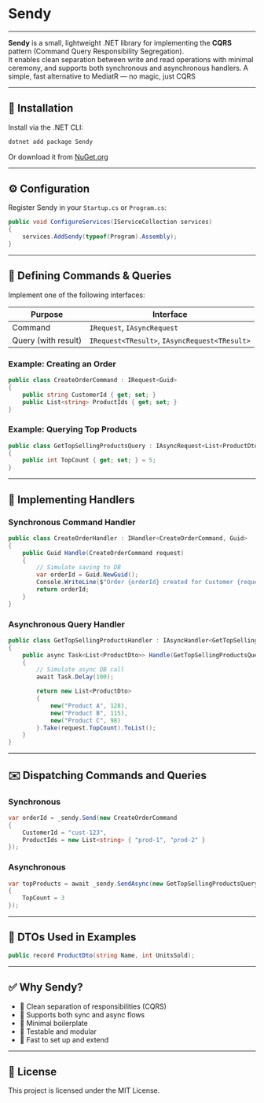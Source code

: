 # Sendy
---
**Sendy** is a small, lightweight .NET library for implementing the **CQRS** pattern (Command Query Responsibility Segregation).  
It enables clean separation between write and read operations with minimal ceremony, and supports both synchronous and asynchronous handlers. A simple, fast alternative to MediatR — no magic, just CQRS

---

## 🚀 Installation

Install via the .NET CLI:

```bash
dotnet add package Sendy
```

Or download it from [NuGet.org](https://www.nuget.org/packages/Sendy)

---

## ⚙️ Configuration

Register Sendy in your `Startup.cs` or `Program.cs`:

```csharp
public void ConfigureServices(IServiceCollection services)
{
    services.AddSendy(typeof(Program).Assembly);
}
```

---

## 🧱 Defining Commands & Queries

Implement one of the following interfaces:

| Purpose        | Interface                        |
|----------------|----------------------------------|
| Command        | `IRequest`, `IAsyncRequest`       |
| Query (with result) | `IRequest<TResult>`, `IAsyncRequest<TResult>` |

### Example: Creating an Order

```csharp
public class CreateOrderCommand : IRequest<Guid>
{
    public string CustomerId { get; set; }
    public List<string> ProductIds { get; set; }
}
```

### Example: Querying Top Products

```csharp
public class GetTopSellingProductsQuery : IAsyncRequest<List<ProductDto>>
{
    public int TopCount { get; set; } = 5;
}
```

---

## 🧰 Implementing Handlers

### Synchronous Command Handler

```csharp
public class CreateOrderHandler : IHandler<CreateOrderCommand, Guid>
{
    public Guid Handle(CreateOrderCommand request)
    {
        // Simulate saving to DB
        var orderId = Guid.NewGuid();
        Console.WriteLine($"Order {orderId} created for Customer {request.CustomerId}");
        return orderId;
    }
}
```

### Asynchronous Query Handler

```csharp
public class GetTopSellingProductsHandler : IAsyncHandler<GetTopSellingProductsQuery, List<ProductDto>>
{
    public async Task<List<ProductDto>> Handle(GetTopSellingProductsQuery request)
    {
        // Simulate async DB call
        await Task.Delay(100);

        return new List<ProductDto>
        {
            new("Product A", 128),
            new("Product B", 115),
            new("Product C", 98)
        }.Take(request.TopCount).ToList();
    }
}
```

---

## ✉️ Dispatching Commands and Queries

### Synchronous

```csharp
var orderId = _sendy.Send(new CreateOrderCommand
{
    CustomerId = "cust-123",
    ProductIds = new List<string> { "prod-1", "prod-2" }
});
```

### Asynchronous

```csharp
var topProducts = await _sendy.SendAsync(new GetTopSellingProductsQuery
{
    TopCount = 3
});
```

---

## 🧪 DTOs Used in Examples

```csharp
public record ProductDto(string Name, int UnitsSold);
```

---

## ✅ Why Sendy?

- 🔹 Clean separation of responsibilities (CQRS)
- 🔹 Supports both sync and async flows
- 🔹 Minimal boilerplate
- 🔹 Testable and modular
- 🔹 Fast to set up and extend

---

## 📄 License

This project is licensed under the MIT License.
